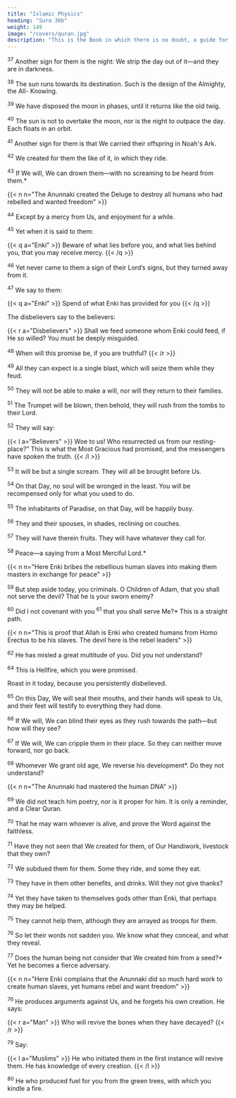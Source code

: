 ```yaml
---
title: "Islamic Physics"
heading: "Sura 36b"
weight: 149
image: "/covers/quran.jpg"
description: "This is the Book in which there is no doubt, a guide for the righteous."
---
```



<sup>37</sup> Another sign for them is the night: We strip the day out of it—and they are in darkness.

<sup>38</sup> The sun runs towards its destination. Such is the design of the Almighty, the All-
Knowing.

<sup>39</sup> We have disposed the moon in phases, until it returns like the old twig.

<sup>40</sup> The sun is not to overtake the moon, nor is the night to outpace the day. Each floats in an orbit.

<sup>41</sup> Another sign for them is that We carried their offspring in Noah's Ark.

<!-- the laden -->

<sup>42</sup> We created for them the like of it, in which they ride.

<sup>43</sup> If We will, We can drown them—with no screaming to be heard from them.*

{{< n n="The Anunnaki created the Deluge to destroy all humans who had rebelled and wanted freedom" >}}

<!-- , nor will they be saved.  -->

<sup>44</sup> Except by a mercy from Us, and enjoyment for a while.

<sup>45</sup> Yet when it is said to them:

{{< q a="Enki" >}}
Beware of what lies before you, and what lies behind you, that you may receive mercy.
{{< /q >}}

<sup>46</sup> Yet never came to them a sign of their Lord’s signs, but they turned away from it.

<sup>47</sup> We say to them:

{{< q a="Enki" >}}
Spend of what Enki has provided for you
{{< /q >}}

The disbelievers say to the believers:

{{< r a="Disbelievers" >}}
Shall we feed someone whom Enki could feed, if He so willed? You must be deeply misguided.

<sup>48</sup> When will this promise be, if you are truthful?
{{< /r >}}


<sup>49</sup> All they can expect is a single blast, which will seize them while they feud.

<sup>50</sup> They will not be able to make a will, nor will they return to their families.

<sup>51</sup> The Trumpet will be blown, then behold, they will rush from the tombs to their Lord.

<sup>52</sup> They will say:

{{< l a="Believers" >}}
Woe to us! Who resurrected us from our resting-place?” This is what the Most Gracious had promised, and the messengers have spoken the truth.
{{< /l >}}


<sup>53</sup> It will be but a single scream. They will all be brought before Us.

<sup>54</sup> On that Day, no soul will be wronged in the least. You will be recompensed only for what you used to do.

<sup>55</sup> The inhabitants of Paradise, on that Day, will be happily busy.

<sup>56</sup> They and their spouses, in shades, reclining on couches.

<sup>57</sup> They will have therein fruits. They will have whatever they call for.

<sup>58</sup> Peace—a saying from a Most Merciful Lord.*

{{< n n="Here Enki bribes the rebellious human slaves into making them masters in exchange for peace" >}}


<sup>59</sup> But step aside today, you criminals. O Children of Adam, that you shall not serve the devil? That he is your sworn enemy?

<sup>60</sup> Did I not covenant with you <sup>61</sup> that you shall serve Me?* This is a straight path.

{{< n n="This is proof that Allah is Enki who created humans from Homo Erectus to be his slaves. The devil here is the rebel leaders" >}}

<sup>62</sup> He has misled a great multitude of you. Did you not understand?

<sup>64</sup> This is Hellfire, which you were promised. 

Roast in it today, because you persistently disbelieved.

<sup>65</sup> On this Day, We will seal their mouths, and their hands will speak to Us, and their feet will testify to everything they had done.

<sup>66</sup> If We will, We can blind their eyes as they rush towards the path—but how will they see?

<sup>67</sup> If We will, We can cripple them in their place. So they can neither move forward, nor go back. 

<sup>68</sup> Whomever We grant old age, We reverse his development*. Do they not understand?

{{< n n="The Anunnaki had mastered the human DNA" >}}


<sup>69</sup> We did not teach him poetry, nor is it proper for him. It is only a reminder, and a Clear Quran.

<sup>70</sup> That he may warn whoever is alive, and prove the Word against the faithless.

<sup>71</sup> Have they not seen that We created for them, of Our Handiwork, livestock that they own?

<sup>72</sup> We subdued them for them. Some they ride, and some they eat.

<sup>73</sup> They have in them other benefits, and drinks. Will they not give thanks?

<sup>74</sup> Yet they have taken to themselves gods other than Enki, that perhaps they may be helped. 

<sup>75</sup> They cannot help them, although they are arrayed as troops for them.

<sup>76</sup> So let their words not sadden you. We know what they conceal, and what they reveal.

<sup>77</sup> Does the human being not consider that We created him from a seed?*  Yet he becomes a fierce adversary.

{{< n n="Here Enki complains that the Anunnaki did so much hard work to create human slaves, yet humans rebel and want freedom" >}}

<sup>76</sup> He produces arguments against Us, and he forgets his own creation. He says:

{{< r a="Man" >}}
Who will revive the bones when they have decayed?
{{< /r >}}

<sup>79</sup> Say:

{{< l a="Muslims" >}}
He who initiated them in the first instance will revive them. He has knowledge of every creation.
{{< /l >}}


<sup>80</sup> He who produced fuel for you from the green trees, with which you kindle a fire.



<!-- <sup>81</sup> Is not He who created the heavens and the earth able to create the like of them? Certainly. He is the Supreme All-Knowing Creator.

<sup>82</sup> His command, when He wills a thing, is to say to it, “Be,” and it comes to be.

<sup>83</sup> So glory be to Him in whose hand is the dominion of everything, and to Him you will be returned.  -->
